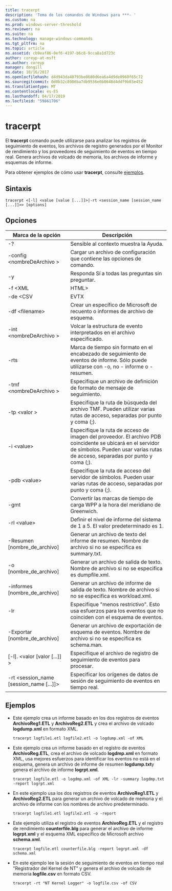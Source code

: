 ```yaml
---
title: tracerpt
description: 'Tema de los comandos de Windows para ***- '
ms.custom: na
ms.prod: windows-server-threshold
ms.reviewer: na
ms.suite: na
ms.technology: manage-windows-commands
ms.tgt_pltfrm: na
ms.topic: article
ms.assetid: cb9eaf86-0ef6-4197-b6c8-9cca8a1d723c
author: coreyp-at-msft
ms.author: coreyp
manager: dongill
ms.date: 10/16/2017
ms.openlocfilehash: d4d943da40793be0680d6ea6a4d9de0960f65c72
ms.sourcegitcommit: 0d0b32c8986ba7db9536e0b8648d4ddf9b03e452
ms.translationtype: MT
ms.contentlocale: es-ES
ms.lasthandoff: 04/17/2019
ms.locfileid: "59861706"
---
```

# <a name="tracerpt"></a>tracerpt



El **tracerpt** comando puede utilizarse para analizar los registros de seguimiento de eventos, los archivos de registro generados por el Monitor de rendimiento y los proveedores de seguimiento de eventos en tiempo real. Genera archivos de volcado de memoria, los archivos de informe y esquemas de informe.

Para obtener ejemplos de cómo usar **tracerpt**, consulte [ejemplos](#BKMK_EXAMPLES).

## <a name="syntax"></a>Sintaxis

```
tracerpt <[-l] <value [value [...]]>|-rt <session_name [session_name [...]]>> [options]
```

## <a name="options"></a>Opciones

|Marca de la opción|Descripción|
|-----------|-----------|
|-?|Sensible al contexto muestra la Ayuda.|
|-config \<nombreDeArchivo >|Cargar un archivo de configuración que contiene las opciones de comando.|
|-y|Responda Sí a todas las preguntas sin preguntar.|
|-f \<XML | HTML>|Definir el formato de informe.|
|-de \<CSV | EVTX | XML>|Definir el formato de volcado de memoria. El valor predeterminado es XML.|
|-df \<filename>|Crear un específico de Microsoft de recuento o informes de archivo de esquema.|
|-int \<nombreDeArchivo >|Volcar la estructura de evento interpretados en el archivo especificado.|
|-rts|Marca de tiempo sin formato en el encabezado de seguimiento de eventos de informe. Sólo puede utilizarse con -o, no - informe o - resumen.|
|-tmf \<nombreDeArchivo >|Especifique un archivo de definición de formato de mensaje de seguimiento.|
|-tp \<valor >|Especifique la ruta de búsqueda del archivo TMF. Pueden utilizar varias rutas de acceso, separadas por punto y coma (;).|
|-i \<value>|Especifique la ruta de acceso de imagen del proveedor. El archivo PDB coincidente se ubicará en el servidor de símbolos. Pueden usar varias rutas de acceso, separadas por punto y coma (;).|
|-pdb \<value>|Especifique la ruta de acceso del servidor de símbolos. Pueden usar varias rutas de acceso, separadas por punto y coma (;).|
|-gmt|Convertir las marcas de tiempo de carga WPP a la hora del meridiano de Greenwich.|
|-rl \<value>|Definir el nivel de informe del sistema de 1 a 5. El valor predeterminado es 1.|
|-Resumen [nombre_de_archivo]|Generar un archivo de texto del informe de resumen. Nombre de archivo si no se especifica es summary.txt.|
|-o [nombre_de_archivo]|Generar un archivo de salida de texto. Nombre de archivo si no se especifica es dumpfile.xml.|
|-informes [nombre_de_archivo]|Generar un archivo de informe de salida de texto. Nombre de archivo si no se especifica es workload.xml.|
|-lr|Especifique "menos restrictivo". Esto usa esfuerzos para los eventos que no coinciden con el esquema de eventos.|
|-Exportar [nombre_de_archivo]|Generar un archivo de exportación de esquema de eventos. Nombre de archivo si no se especifica es schema.man.|
|[-l]. \<valor [valor [...]] >|Especifique el archivo de registro de seguimiento de eventos para procesar.|
|-rt \<session_name [session_name […]]>|Especificar los orígenes de datos de sesión de seguimiento de eventos en tiempo real.|

## <a name="BKMK_EXAMPLES"></a>Ejemplos

-   Este ejemplo crea un informe basado en los dos registros de eventos **ArchivoReg1.ETL** y **ArchivoReg2.ETL** y crea el archivo de volcado **logdump.xml** en formato XML.  
    ```
    tracerpt logfile1.etl logfile2.etl -o logdump.xml -of XML
    ```  
-   Este ejemplo crea un informe basado en el registro de eventos **ArchivoReg.ETL**, crea el archivo de volcado **logdmp.xml** en formato XML, usa mejores esfuerzos para identificar los eventos no está en el esquema, genera un archivo de informe de resumen **logdump.txt**y genera el archivo de informe **logrpt.xml**.  
    ```
    tracerpt logfile.etl -o logdmp.xml -of XML -lr -summary logdmp.txt -report logrpt.xml
    ```  
-   En este ejemplo usa los dos registros de eventos **ArchivoReg1.ETL** y **ArchivoReg2.ETL** para generar un archivo de volcado de memoria y el archivo de informe con los nombres de archivo predeterminado.  
    ```
    tracerpt logfile1.etl logfile2.etl -o -report
    ```  
-   Este ejemplo utiliza el registro de eventos **ArchivoReg.ETL** y el registro de rendimiento **counterfile.blg** para generar el archivo de informe **logrpt.xml** y el esquema XML específico de Microsoft archivo **schema.xml**.  
    ```
    tracerpt logfile.etl counterfile.blg -report logrpt.xml -df schema.xml
    ```  
-   En este ejemplo lee la sesión de seguimiento de eventos en tiempo real "Registrador del Kernel de NT" y genera el archivo de volcado de memoria **logfile.csv** en formato CSV.  
    ```
    tracerpt -rt "NT Kernel Logger" -o logfile.csv -of CSV
    ```